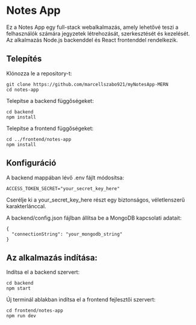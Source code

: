 # Notes App
Ez a Notes App egy full-stack webalkalmazás, amely lehetővé teszi a felhasználók számára jegyzetek létrehozását, 
szerkesztését és kezelését. Az alkalmazás Node.js backenddel és React frontenddel rendelkezik.
## Telepítés
Klónozza le a repository-t: 
```
git clone https://github.com/marcellszabo921/myNotesApp-MERN
cd notes-app
```

Telepítse a backend függőségeket:
```
cd backend
npm install
```

Telepítse a frontend függőségeket:
```
cd ../frontend/notes-app
npm install
```

## Konfiguráció
A backend mappában lévő .env fájlt módosítsa: 
```
ACCESS_TOKEN_SECRET="your_secret_key_here"
```
Cserélje ki a your_secret_key_here részt egy biztonságos, véletlenszerű karakterlánccal.

A backend/config.json fájlban állítsa be a MongoDB kapcsolati adatait:
```
{
  "connectionString": "your_mongodb_string"
}
```
## Az alkalmazás indítása:
Indítsa el a backend szervert:
```
cd backend
npm start
```
Új terminál ablakban indítsa el a frontend fejlesztői szervert:
```
cd frontend/notes-app
npm run dev
```
